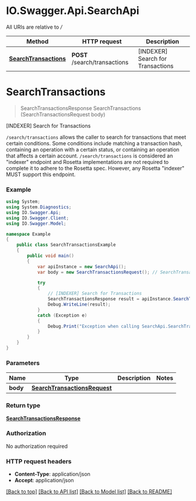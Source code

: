 # IO.Swagger.Api.SearchApi

All URIs are relative to */*

Method | HTTP request | Description
------------- | ------------- | -------------
[**SearchTransactions**](SearchApi.md#searchtransactions) | **POST** /search/transactions | [INDEXER] Search for Transactions

<a name="searchtransactions"></a>
# **SearchTransactions**
> SearchTransactionsResponse SearchTransactions (SearchTransactionsRequest body)

[INDEXER] Search for Transactions

`/search/transactions` allows the caller to search for transactions that meet certain conditions. Some conditions include matching a transaction hash, containing an operation with a certain status, or containing an operation that affects a certain account. `/search/transactions` is considered an \"indexer\" endpoint and Rosetta implementations are not required to complete it to adhere to the Rosetta spec. However, any Rosetta \"indexer\" MUST support this endpoint.

### Example
```csharp
using System;
using System.Diagnostics;
using IO.Swagger.Api;
using IO.Swagger.Client;
using IO.Swagger.Model;

namespace Example
{
    public class SearchTransactionsExample
    {
        public void main()
        {
            var apiInstance = new SearchApi();
            var body = new SearchTransactionsRequest(); // SearchTransactionsRequest | 

            try
            {
                // [INDEXER] Search for Transactions
                SearchTransactionsResponse result = apiInstance.SearchTransactions(body);
                Debug.WriteLine(result);
            }
            catch (Exception e)
            {
                Debug.Print("Exception when calling SearchApi.SearchTransactions: " + e.Message );
            }
        }
    }
}
```

### Parameters

Name | Type | Description  | Notes
------------- | ------------- | ------------- | -------------
 **body** | [**SearchTransactionsRequest**](SearchTransactionsRequest.md)|  | 

### Return type

[**SearchTransactionsResponse**](SearchTransactionsResponse.md)

### Authorization

No authorization required

### HTTP request headers

 - **Content-Type**: application/json
 - **Accept**: application/json

[[Back to top]](#) [[Back to API list]](../README.md#documentation-for-api-endpoints) [[Back to Model list]](../README.md#documentation-for-models) [[Back to README]](../README.md)
